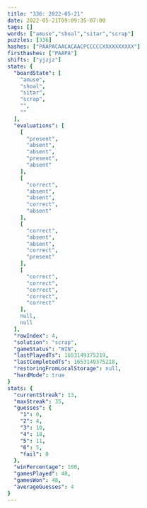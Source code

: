 ```yaml
---
title: "336: 2022-05-21"
date: 2022-05-21T09:09:35-07:00
tags: []
words: ["amuse","shoal","sitar","scrap"]
puzzles: [336]
hashes: ["PAAPACAACACAACPCCCCCXXXXXXXXXX"]
firsthashes: ["PAAPA"]
shifts: ["yjzjz"]
state: {
  "boardState": [
    "amuse",
    "shoal",
    "sitar",
    "scrap",
    "",
    ""
  ],
  "evaluations": [
    [
      "present",
      "absent",
      "absent",
      "present",
      "absent"
    ],
    [
      "correct",
      "absent",
      "absent",
      "correct",
      "absent"
    ],
    [
      "correct",
      "absent",
      "absent",
      "correct",
      "present"
    ],
    [
      "correct",
      "correct",
      "correct",
      "correct",
      "correct"
    ],
    null,
    null
  ],
  "rowIndex": 4,
  "solution": "scrap",
  "gameStatus": "WIN",
  "lastPlayedTs": 1653149375219,
  "lastCompletedTs": 1653149375218,
  "restoringFromLocalStorage": null,
  "hardMode": true
}
stats: {
  "currentStreak": 13,
  "maxStreak": 35,
  "guesses": {
    "1": 0,
    "2": 4,
    "3": 10,
    "4": 18,
    "5": 11,
    "6": 5,
    "fail": 0
  },
  "winPercentage": 100,
  "gamesPlayed": 48,
  "gamesWon": 48,
  "averageGuesses": 4
}
---
```


<!-- more -->

